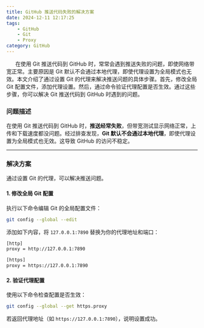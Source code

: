 ```yaml
---
title: GitHub 推送代码失败的解决方案
date: 2024-12-11 12:17:25
tags:
    - GitHub
    - Git
    - Proxy
category: GitHub
---
```


&nbsp;&nbsp;&nbsp;&nbsp;&nbsp;&nbsp;在使用 Git 推送代码到 GitHub 时，常常会遇到推送失败的问题，即使网络带宽正常。主要原因是 Git 默认不会通过本地代理，即使代理设置为全局模式也无效。本文介绍了通过设置 Git 的代理来解决推送问题的具体步骤。首先，修改全局 Git 配置文件，添加代理设置。然后，通过命令验证代理配置是否生效。通过这些步骤，你可以解决 Git 推送代码到 GitHub 时遇到的问题。

<!-- more -->

### 问题描述

在使用 Git 推送代码到 GitHub 时，**推送经常失败**，但带宽测试显示网络正常，上传和下载速度都没问题。经过排查发现，**Git 默认不会通过本地代理**，即使代理设置为全局模式也无效。这导致 GitHub 的访问不稳定。

------

### 解决方案

通过设置 Git 的代理，可以解决推送问题。



#### 1. 修改全局 Git 配置

执行以下命令编辑 Git 的全局配置文件：

```bash
git config --global --edit
```

添加如下内容，将 `127.0.0.1:7890` 替换为你的代理地址和端口：

```bash
[http]
proxy = http://127.0.0.1:7890

[https]
proxy = https://127.0.0.1:7890
```

#### 2. 验证代理配置

使用以下命令检查配置是否生效：

```bash
git config --global --get https.proxy
```

若返回代理地址（如 `https://127.0.0.1:7890`），说明设置成功。